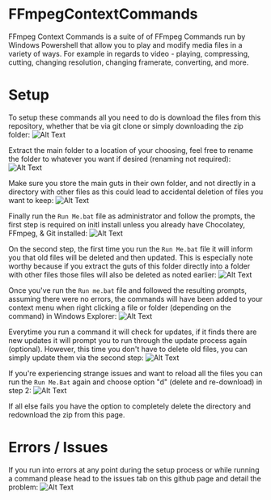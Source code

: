 # FFmpegContextCommands
FFmpeg Context Commands is a suite of of FFmpeg Commands run by Windows Powershell that allow you to play and modify media files in a variety of ways. For example in regards to video - playing, compressing, cutting, changing resolution, changing framerate, converting, and more.

# Setup
To setup these commands all you need to do is download the files from this repository, whether that be via git clone or simply downloading the zip folder:
![Alt Text](https://i.postimg.cc/FHVGLMJn/Download-zip.gif)


Extract the main folder to a location of your choosing, feel free to rename the folder to whatever you want if desired (renaming not required):
![Alt Text](https://i.postimg.cc/pTfdWJS8/Extract-zip.gif)


Make sure you store the main guts in their own folder, and not directly in a directory with other files as this could lead to accidental deletion of files you want to keep:
![Alt Text](https://i.postimg.cc/XvzQxwNR/Good-v-Bad.png)


Finally run the `Run Me.bat` file as administrator and follow the prompts, the first step is required on initl install unless you already have Chocolatey, FFmpeg, & Git installed:
![Alt Text](https://i.postimg.cc/HxSH6v8p/Fast-Setup-Start-Gif.gif)


On the second step, the first time you run the `Run Me.bat` file it will inform you that old files will be deleted and then updated. This is especially note worthy because if you extract the guts of this folder directly into a folder with other files those files will also be deleted as noted earlier:
![Alt Text](https://i.postimg.cc/44SstMTP/Fast-Setup-End-Gif.gif)


Once you've run the `Run me.bat` file and followed the resulting prompts, assuming there were no errors, the commands will have been added to your context menu when right clicking a file or folder (depending on the command) in Windows Explorer:
![Alt Text](https://i.postimg.cc/HLqPdwGQ/Show-Commands.gif)


Everytime you run a command it will check for updates, if it finds there are new updates it will prompt you to run through the update process again (optional). However, this time you don't have to delete old files, you can simply update them via the second step:
![Alt Text](https://i.postimg.cc/d3L76y1x/Auto-Update.gif)


If you're experiencing strange issues and want to reload all the files you can run the `Run Me.Bat` again and choose option "d" (delete and re-download) in step 2:
![Alt Text](https://i.postimg.cc/y8PZVBwn/Delete-and-Redownload-Gif.gif)


If all else fails you have the option to completely delete the directory and redownload the zip from this page.

# Errors / Issues
If you run into errors at any point during the setup process or while running a command please head to the issues tab on this github page and detail the problem:
![Alt Text](https://i.postimg.cc/63T5xNX7/Errors-Issues.gif)